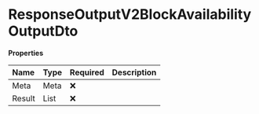 # ResponseOutputV2BlockAvailabilityOutputDto

**Properties**

| Name   | Type                             | Required | Description |
| :----- | :------------------------------- | :------- | :---------- |
| Meta   | Meta                             | ❌       |             |
| Result | List<BlockAvailabilityOutputDto> | ❌       |             |

<!-- This file was generated by liblab | https://liblab.com/ -->

